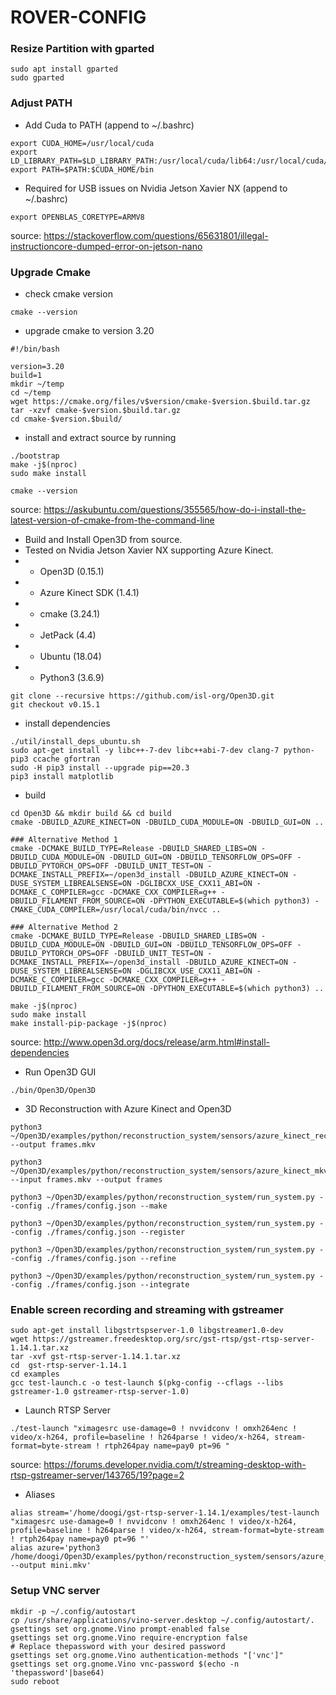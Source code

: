 # ROVER-CONFIG
### Resize Partition with gparted
```
sudo apt install gparted
sudo gparted
```
### Adjust PATH
* Add Cuda to PATH (append to ~/.bashrc)

```
export CUDA_HOME=/usr/local/cuda
export LD_LIBRARY_PATH=$LD_LIBRARY_PATH:/usr/local/cuda/lib64:/usr/local/cuda/extras/CUPTI/lib64
export PATH=$PATH:$CUDA_HOME/bin
```

* Required for USB issues on Nvidia Jetson Xavier NX (append to ~/.bashrc)

```
export OPENBLAS_CORETYPE=ARMV8
```

source: https://stackoverflow.com/questions/65631801/illegal-instructioncore-dumped-error-on-jetson-nano

### Upgrade Cmake

* check cmake version

```
cmake --version
```

* upgrade cmake to version 3.20

```
#!/bin/bash

version=3.20
build=1
mkdir ~/temp
cd ~/temp
wget https://cmake.org/files/v$version/cmake-$version.$build.tar.gz
tar -xzvf cmake-$version.$build.tar.gz
cd cmake-$version.$build/
```

* install and extract source by running

```
./bootstrap
make -j$(nproc)
sudo make install
```

```
cmake --version
```

source: https://askubuntu.com/questions/355565/how-do-i-install-the-latest-version-of-cmake-from-the-command-line

* Build and Install Open3D from source. 
* Tested on Nvidia Jetson Xavier NX supporting Azure Kinect. 
* * Open3D (0.15.1)
* * Azure Kinect SDK (1.4.1)
* * cmake (3.24.1)
* * JetPack (4.4)
* * Ubuntu (18.04)
* * Python3 (3.6.9)

```
git clone --recursive https://github.com/isl-org/Open3D.git
git checkout v0.15.1
```

* install dependencies

```
./util/install_deps_ubuntu.sh
sudo apt-get install -y libc++-7-dev libc++abi-7-dev clang-7 python-pip3 ccache gfortran
sudo -H pip3 install --upgrade pip==20.3
pip3 install matplotlib
```

* build
```
cd Open3D && mkdir build && cd build
cmake -DBUILD_AZURE_KINECT=ON -DBUILD_CUDA_MODULE=ON -DBUILD_GUI=ON ..

### Alternative Method 1
cmake -DCMAKE_BUILD_TYPE=Release -DBUILD_SHARED_LIBS=ON -DBUILD_CUDA_MODULE=ON -DBUILD_GUI=ON -DBUILD_TENSORFLOW_OPS=OFF -DBUILD_PYTORCH_OPS=OFF -DBUILD_UNIT_TEST=ON -DCMAKE_INSTALL_PREFIX=~/open3d_install -DBUILD_AZURE_KINECT=ON -DUSE_SYSTEM_LIBREALSENSE=ON -DGLIBCXX_USE_CXX11_ABI=ON -DCMAKE_C_COMPILER=gcc -DCMAKE_CXX_COMPILER=g++ -DBUILD_FILAMENT_FROM_SOURCE=ON -DPYTHON_EXECUTABLE=$(which python3) -CMAKE_CUDA_COMPILER=/usr/local/cuda/bin/nvcc ..

### Alternative Method 2
cmake -DCMAKE_BUILD_TYPE=Release -DBUILD_SHARED_LIBS=ON -DBUILD_CUDA_MODULE=ON -DBUILD_GUI=ON -DBUILD_TENSORFLOW_OPS=OFF -DBUILD_PYTORCH_OPS=OFF -DBUILD_UNIT_TEST=ON -DCMAKE_INSTALL_PREFIX=~/open3d_install -DBUILD_AZURE_KINECT=ON -DUSE_SYSTEM_LIBREALSENSE=ON -DGLIBCXX_USE_CXX11_ABI=ON -DCMAKE_C_COMPILER=gcc -DCMAKE_CXX_COMPILER=g++ -DBUILD_FILAMENT_FROM_SOURCE=ON -DPYTHON_EXECUTABLE=$(which python3) ..

make -j$(nproc)
sudo make install
make install-pip-package -j$(nproc)
```
source: http://www.open3d.org/docs/release/arm.html#install-dependencies

* Run Open3D GUI
```
./bin/Open3D/Open3D
```

* 3D Reconstruction with Azure Kinect and Open3D

```
python3 ~/Open3D/examples/python/reconstruction_system/sensors/azure_kinect_recorder.py --output frames.mkv

python3 ~/Open3D/examples/python/reconstruction_system/sensors/azure_kinect_mkv_reader.py --input frames.mkv --output frames

python3 ~/Open3D/examples/python/reconstruction_system/run_system.py --config ./frames/config.json --make

python3 ~/Open3D/examples/python/reconstruction_system/run_system.py --config ./frames/config.json --register

python3 ~/Open3D/examples/python/reconstruction_system/run_system.py --config ./frames/config.json --refine

python3 ~/Open3D/examples/python/reconstruction_system/run_system.py --config ./frames/config.json --integrate
```

### Enable screen recording and streaming with gstreamer
```
sudo apt-get install libgstrtspserver-1.0 libgstreamer1.0-dev
wget https://gstreamer.freedesktop.org/src/gst-rtsp/gst-rtsp-server-1.14.1.tar.xz
tar -xvf gst-rtsp-server-1.14.1.tar.xz
cd  gst-rtsp-server-1.14.1
cd examples
gcc test-launch.c -o test-launch $(pkg-config --cflags --libs gstreamer-1.0 gstreamer-rtsp-server-1.0)
```

* Launch RTSP Server 
```
./test-launch "ximagesrc use-damage=0 ! nvvidconv ! omxh264enc ! video/x-h264, profile=baseline ! h264parse ! video/x-h264, stream-format=byte-stream ! rtph264pay name=pay0 pt=96 "
```

source: https://forums.developer.nvidia.com/t/streaming-desktop-with-rtsp-gstreamer-server/143765/19?page=2

* Aliases
```
alias stream='/home/doogi/gst-rtsp-server-1.14.1/examples/test-launch "ximagesrc use-damage=0 ! nvvidconv ! omxh264enc ! video/x-h264, profile=baseline ! h264parse ! video/x-h264, stream-format=byte-stream ! rtph264pay name=pay0 pt=96 "'
alias azure='python3 /home/doogi/Open3D/examples/python/reconstruction_system/sensors/azure_kinect_recorder.py --output mini.mkv'
```

### Setup VNC server
```
mkdir -p ~/.config/autostart
cp /usr/share/applications/vino-server.desktop ~/.config/autostart/.
gsettings set org.gnome.Vino prompt-enabled false
gsettings set org.gnome.Vino require-encryption false
# Replace thepassword with your desired password
gsettings set org.gnome.Vino authentication-methods "['vnc']"
gsettings set org.gnome.Vino vnc-password $(echo -n 'thepassword'|base64)
sudo reboot
```



